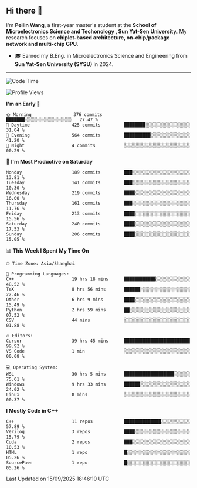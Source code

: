 ## Hi there 👋

I'm **Peilin Wang**, a first-year master's student at the **School of Microelectronics Science and Techonology , Sun Yat-Sen University**. My research focuses on **chiplet-based architecture, on-chip/package network and multi-chip GPU**.

- 🎓 Earned my B.Eng. in Microelectronics Science and Engineering from **Sun Yat-Sen University (SYSU)** in 2024.

---

<!--START_SECTION:waka-->
![Code Time](http://img.shields.io/badge/Code%20Time-168%20hrs%2024%20mins-blue)

![Profile Views](http://img.shields.io/badge/Profile%20Views-30-blue)

**I'm an Early 🐤** 

```text
🌞 Morning                376 commits         ███████░░░░░░░░░░░░░░░░░░   27.47 % 
🌆 Daytime                425 commits         ████████░░░░░░░░░░░░░░░░░   31.04 % 
🌃 Evening                564 commits         ██████████░░░░░░░░░░░░░░░   41.20 % 
🌙 Night                  4 commits           ░░░░░░░░░░░░░░░░░░░░░░░░░   00.29 % 
```
📅 **I'm Most Productive on Saturday** 

```text
Monday                   189 commits         ███░░░░░░░░░░░░░░░░░░░░░░   13.81 % 
Tuesday                  141 commits         ███░░░░░░░░░░░░░░░░░░░░░░   10.30 % 
Wednesday                219 commits         ████░░░░░░░░░░░░░░░░░░░░░   16.00 % 
Thursday                 161 commits         ███░░░░░░░░░░░░░░░░░░░░░░   11.76 % 
Friday                   213 commits         ████░░░░░░░░░░░░░░░░░░░░░   15.56 % 
Saturday                 240 commits         ████░░░░░░░░░░░░░░░░░░░░░   17.53 % 
Sunday                   206 commits         ████░░░░░░░░░░░░░░░░░░░░░   15.05 % 
```


📊 **This Week I Spent My Time On** 

```text
🕑︎ Time Zone: Asia/Shanghai

💬 Programming Languages: 
C++                      19 hrs 18 mins      ████████████░░░░░░░░░░░░░   48.52 % 
TeX                      8 hrs 56 mins       ██████░░░░░░░░░░░░░░░░░░░   22.46 % 
Other                    6 hrs 9 mins        ████░░░░░░░░░░░░░░░░░░░░░   15.49 % 
Python                   2 hrs 59 mins       ██░░░░░░░░░░░░░░░░░░░░░░░   07.52 % 
CSV                      44 mins             ░░░░░░░░░░░░░░░░░░░░░░░░░   01.88 % 

🔥 Editors: 
Cursor                   39 hrs 45 mins      █████████████████████████   99.92 % 
VS Code                  1 min               ░░░░░░░░░░░░░░░░░░░░░░░░░   00.08 % 

💻 Operating System: 
WSL                      30 hrs 5 mins       ███████████████████░░░░░░   75.61 % 
Windows                  9 hrs 33 mins       ██████░░░░░░░░░░░░░░░░░░░   24.02 % 
Linux                    8 mins              ░░░░░░░░░░░░░░░░░░░░░░░░░   00.37 % 
```

**I Mostly Code in C++** 

```text
C++                      11 repos            ██████████████░░░░░░░░░░░   57.89 % 
Verilog                  3 repos             ████░░░░░░░░░░░░░░░░░░░░░   15.79 % 
Cuda                     2 repos             ███░░░░░░░░░░░░░░░░░░░░░░   10.53 % 
HTML                     1 repo              █░░░░░░░░░░░░░░░░░░░░░░░░   05.26 % 
SourcePawn               1 repo              █░░░░░░░░░░░░░░░░░░░░░░░░   05.26 % 
```




 Last Updated on 15/09/2025 18:46:10 UTC
<!--END_SECTION:waka-->
